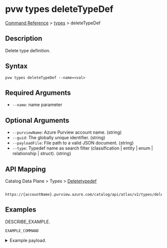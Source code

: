 # pvw types deleteTypeDef
[Command Reference](../../../README.md#command-reference) > [types](./main.md) > deleteTypeDef

## Description
Delete type definition.

## Syntax
```
pvw types deleteTypeDef --name=<val>
```

## Required Arguments
- `--name`: name parameter

## Optional Arguments
- `--purviewName`: Azure Purview account name. (string)
- `--guid`: The globally unique identifier. (string)
- `--payloadFile`: File path to a valid JSON document. (string)
- `--type`: Typedef name as search filter (classification | entity | enum | relationship | struct). (string)

## API Mapping
Catalog Data Plane > Types > [Deletetypedef]()
```
 https://{accountName}.purview.azure.com/catalog/api/atlas/v2/types/deleteTypeDef
```

## Examples
DESCRIBE_EXAMPLE.
```powershell
EXAMPLE_COMMAND
```
<details><summary>Example payload.</summary>
<p>

```json
PASTE_JSON_HERE
```
</p>
</details>